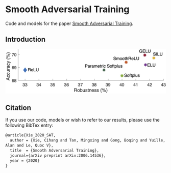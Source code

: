 
# Smooth Adversarial Training

Code and models for the paper [Smooth Adversarial Training](https://arxiv.org/pdf/2006.14536.pdf).

## Introduction

<div align="center">
  <img src="teaser.jpg" width="900px" />
</div>

## Citation

If you use our code, models or wish to refer to our results, please use the following BibTex entry:
```
@article{Xie_2020_SAT,
  author = {Xie, Cihang and Tan, Mingxing and Gong, Boqing and Yuille, Alan and Le, Quoc V},
  title  = {Smooth Adversarial Training},
  journal={arXiv preprint arXiv:2006.14536},
  year = {2020}
}
```
